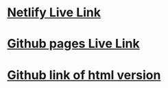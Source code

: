 # [Netlify Live Link](https://w7d4hw-fashion-blog.netlify.app/)
# [Github pages Live Link](https://arwasharif.github.io/W7D4-FashionBlogHTML-CSS/)
# [Github link of html version](https://github.com/ArwaSharif/W7D4-FashionBlogHTML-CSS)
